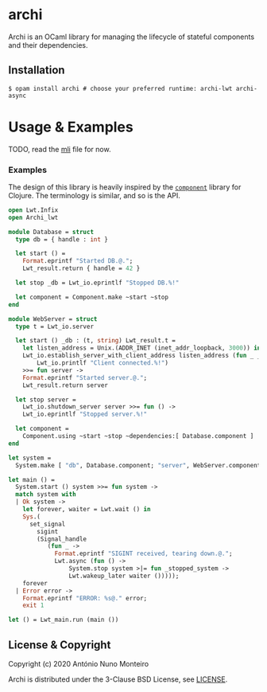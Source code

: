 # archi

Archi is an OCaml library for managing the lifecycle of stateful components and
their dependencies.

## Installation

```shell
$ opam install archi # choose your preferred runtime: archi-lwt archi-async
```

# Usage & Examples

TODO, read the [mli](./lib/archi.mli) file for now.

### Examples

The design of this library is heavily inspired by the [`component`](clojure-component)
library for Clojure. The terminology is similar, and so is the API.

[clojure-component]: https://github.com/stuartsierra/component

```ocaml
open Lwt.Infix
open Archi_lwt

module Database = struct
  type db = { handle : int }

  let start () =
    Format.eprintf "Started DB.@.";
    Lwt_result.return { handle = 42 }

  let stop _db = Lwt_io.eprintlf "Stopped DB.%!"

  let component = Component.make ~start ~stop
end

module WebServer = struct
  type t = Lwt_io.server

  let start () _db : (t, string) Lwt_result.t =
    let listen_address = Unix.(ADDR_INET (inet_addr_loopback, 3000)) in
    Lwt_io.establish_server_with_client_address listen_address (fun _ _ ->
        Lwt_io.printlf "Client connected.%!")
    >>= fun server ->
    Format.eprintf "Started server.@.";
    Lwt_result.return server

  let stop server =
    Lwt_io.shutdown_server server >>= fun () ->
    Lwt_io.eprintlf "Stopped server.%!"

  let component =
    Component.using ~start ~stop ~dependencies:[ Database.component ]
end

let system =
  System.make [ "db", Database.component; "server", WebServer.component ]

let main () =
  System.start () system >>= fun system ->
  match system with
  | Ok system ->
    let forever, waiter = Lwt.wait () in
    Sys.(
      set_signal
        sigint
        (Signal_handle
           (fun _ ->
             Format.eprintf "SIGINT received, tearing down.@.";
             Lwt.async (fun () ->
                 System.stop system >|= fun _stopped_system ->
                 Lwt.wakeup_later waiter ()))));
    forever
  | Error error ->
    Format.eprintf "ERROR: %s@." error;
    exit 1

let () = Lwt_main.run (main ())

```

## License & Copyright

Copyright (c) 2020 António Nuno Monteiro

Archi is distributed under the 3-Clause BSD License, see [LICENSE](./LICENSE).

